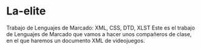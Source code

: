 # La-elite
Trabajo de Lenguajes de Marcado: XML, CSS, DTD, XLST
Este es el trabajo de Lenguajes de Marcado que vamos a hacer unos compañeros de clase, en el que haremos un documento XML de videojuegos. 
